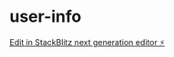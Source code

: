 # user-info

[Edit in StackBlitz next generation editor ⚡️](https://stackblitz.com/~/github.com/teobaj/user-info)
